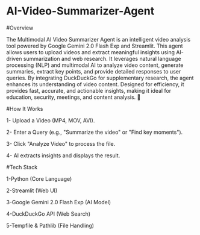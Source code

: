 # AI-Video-Summarizer-Agent
#Overview

The Multimodal AI Video Summarizer Agent is an intelligent video analysis tool powered by Google Gemini 2.0 Flash Exp and Streamlit. This agent allows users to upload videos and extract meaningful insights using AI-driven summarization and web research. It leverages natural language processing (NLP) and multimodal AI to analyze video content, generate summaries, extract key points, and provide detailed responses to user queries. By integrating DuckDuckGo for supplementary research, the agent enhances its understanding of video content. Designed for efficiency, it provides fast, accurate, and actionable insights, making it ideal for education, security, meetings, and content analysis. 🚀


#How It Works

1- Upload a Video (MP4, MOV, AVI).

2- Enter a Query (e.g., "Summarize the video" or "Find key moments").

3- Click "Analyze Video" to process the file.

4- AI extracts insights and displays the result.


#Tech Stack

1-Python (Core Language)

2-Streamlit (Web UI)

3-Google Gemini 2.0 Flash Exp (AI Model)

4-DuckDuckGo API (Web Search)

5-Tempfile & Pathlib (File Handling)

